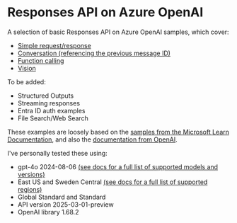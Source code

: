# Responses API on Azure OpenAI
A selection of basic Responses API on Azure OpenAI samples, which cover:

- [Simple request/response](responses-basic-aoai.py)
- [Conversation (referencing the previous message ID)](responses-conversation-aoai.py)
- [Function calling](responses-function-weather-aoai.py)
- [Vision](responses-image-aoai.py)

To be added:

- Structured Outputs
- Streaming responses
- Entra ID auth examples
- File Search/Web Search

These examples are loosely based on the [samples from the Microsoft Learn Documentation](https://learn.microsoft.com/azure/ai-services/openai/how-to/responses), and also the [documentation from OpenAI](https://platform.openai.com/docs/api-reference/responses/create).

I've personally tested these using:

- gpt-4o 2024-08-06 [(see docs for a full list of supported models and versions)](https://learn.microsoft.com/azure/ai-services/openai/how-to/responses?tabs=python-secure#model-support)
- East US and Sweden Central [(see docs for a full list of supported regions)](https://learn.microsoft.com/azure/ai-services/openai/how-to/responses?tabs=python-secure#region-availability)
- Global Standard and Standard
- API version 2025-03-01-preview
- OpenAI library 1.68.2
